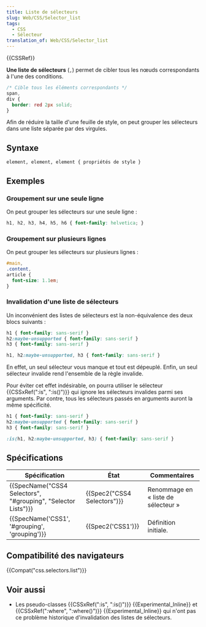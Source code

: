 ```yaml
---
title: Liste de sélecteurs
slug: Web/CSS/Selector_list
tags:
  - CSS
  - Sélecteur
translation_of: Web/CSS/Selector_list
---
```

{{CSSRef}}

**Une liste de sélecteurs** (`,`) permet de cibler tous les nœuds correspondants à l'une des conditions.

```css
/* Cible tous les éléments correspondants */
span,
div {
  border: red 2px solid;
}
```

Afin de réduire la taille d'une feuille de style, on peut grouper les sélecteurs dans une liste séparée par des virgules.

## Syntaxe

```
element, element, element { propriétés de style }
```

## Exemples

### Groupement sur une seule ligne

On peut grouper les sélecteurs sur une seule ligne :

```css
h1, h2, h3, h4, h5, h6 { font-family: helvetica; }
```

### Groupement sur plusieurs lignes

On peut grouper les sélecteurs sur plusieurs lignes :

```css
#main,
.content,
article {
  font-size: 1.1em;
}
```

### Invalidation d'une liste de sélecteurs

Un inconvénient des listes de sélecteurs est la non-équivalence des deux blocs suivants :

```css
h1 { font-family: sans-serif }
h2:maybe-unsupported { font-family: sans-serif }
h3 { font-family: sans-serif }
```

```css
h1, h2:maybe-unsupported, h3 { font-family: sans-serif }
```

En effet, un seul sélecteur vous manque et tout est dépeuplé. Enfin, un seul sélecteur invalide rend l'ensemble de la règle invalide.

Pour éviter cet effet indésirable, on pourra utiliser le sélecteur {{CSSxRef(":is", ":is()")}} qui ignore les sélecteurs invalides parmi ses arguments. Par contre, tous les sélecteurs passés en arguments auront la même spécificité.

```css
h1 { font-family: sans-serif }
h2:maybe-unsupported { font-family: sans-serif }
h3 { font-family: sans-serif }
```

```css
:is(h1, h2:maybe-unsupported, h3) { font-family: sans-serif }
```

## Spécifications

| Spécification                                                                    | État                                 | Commentaires                        |
| -------------------------------------------------------------------------------- | ------------------------------------ | ----------------------------------- |
| {{SpecName("CSS4 Selectors", "#grouping", "Selector Lists")}} | {{Spec2("CSS4 Selectors")}} | Renommage en « liste de sélecteur » |
| {{SpecName('CSS1', '#grouping', 'grouping')}}                     | {{Spec2('CSS1')}}             | Définition initiale.                |

## Compatibilité des navigateurs

{{Compat("css.selectors.list")}}

## Voir aussi

- Les pseudo-classes {{CSSxRef(":is", ":is()")}} {{Experimental_Inline}} et {{CSSxRef(":where", ":where()")}} {{Experimental_Inline}} qui n'ont pas ce problème historique d'invalidation des listes de sélecteurs.
